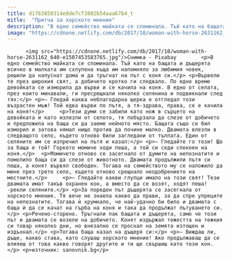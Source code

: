 ```yaml
---
title: d1763850314e8de7cf3802b54aaa67b4_t
mitle:  "Притча за хорското мнение"
description: "В едно семейство майката се споминала. Тъй като на бащата и дъщерята всичко в малката им схлупена къща им напомняло за любимия човек, решили да напуснат дома и да тръгнат на път с коня си. Вървели те през широкия свят, а добичето кротко ги следвало. По едно време девойката се изморила да върви и се качила на коня. В едно от селата, през които …"
image: "https://cdnone.netlify.com/db/2017/10/woman-with-horse-2631162_640-e1507453583765.jpg"
---
```


          <img src="https://cdnone.netlify.com/db/2017/10/woman-with-horse-2631162_640-e1507453583765.jpg"/>Снимка - Pixabay        <p>В едно семейство майката се споминала. Тъй като на бащата и дъщерята всичко в малката им схлупена къща им напомняло за любимия човек, решили да напуснат дома и да тръгнат на път с коня си.</p> <p>Вървели те през широкия свят, а добичето кротко ги следвало. По едно време девойката се изморила да върви и се качила на коня. В едно от селата, през които минавали, ги пресрещнали няколко селянина и подвикнали след тях:</p> <p>– Гледай каква неблагодарна щерка е отгледал този възрастен мъж! Той едва върви по пътя, а тя-здрава, права, се е качила на коня!</p>     <p>Тези думи се забили като нож в сърцето на девойката и като излезли от селото, тя побързала да слезе от добичето и предложила на баща си да заеме нейното място. Бащата също се бил изморил и затова нямал нищо против да почине малко. Двамата влезли в следващото село, където отново били загледани от тълпата. Един от селяните им се изпречил на пътя и казал:</p> <p>– Гледайте го този! Що за баща е той! Горкото момиче ходи пеша, а той си седи спокоен на коня.</p>  <p>Момичето отново се засегнало от думите на непознатите и помолило баща си да слезе от животното. Двамата продължили пътя си пеша, а конят вървял свободен. Тогава на семейството му се наложило да мине през трето село, където отново срещнало неодобрението на местните.</p>     <p>– Гледайте какви глупци имало на този свят! Тези двамата имат такъв охранен кон, а вместо да се возят, ходят пеша! -рекли селяните.</p> <p>За пореден път дъщерята се засегнала от хорското мнение. Тя вече не знаела какво да прави, за да спре упреците на непознатите. Тогава ѝ хрумнало, че най-удачно би било и двамата с баща ѝ да се качат на гърба на коня и така да продължат пътуването си.</p> <p>Речено-сторено. Тръгнали пак бащата и дъщерята, само че този път и двамата се возели на добичето. Конят издържал тежестта на тежкия си товар няколко дни, но внезапно се проснал на земята изтощен и издъхнал.</p> <p>Тогава баща казал на дъщеря си:</p> <p>– Виждаш ли, дъще, какво става, като слушаш хорското мнение! Ако продължаваш да се влияеш от това какво говорят другите и ти ще свършиш като този кон.</p> <p>източник: sanovnik.bg</p>        